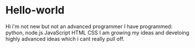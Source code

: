 # Hello-world

Hi i'm not new but not an advanced programmer I have programmed:
    python,
    node.js
    JavaScript
    HTML
    CSS
I am growing my ideas and develoing highly advanced ideas which i cant really pull off.

